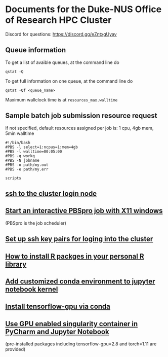 # Documents for the Duke-NUS Office of Research HPC Cluster
Discord for questions: https://discord.gg/eZntxgUyav

## Queue information

To get a list of avaible queues, at the command line do

`qstat -Q`

To get full information on one queue, at the command line do

`qstat -Qf <queue_name>`

Maximum wallclock time is at `resources_max.walltime`

## Sample batch job submission resource request
If not specified, default resources assigned per job is: 1 cpu, 4gb mem, 5min walltime
```
#!/bin/bash
#PBS -l select=1:ncpus=1:mem=4gb
#PBS -l walltime=00:05:00
#PBS -q workq
#PBS -N jobname
#PBS -o path/my.out
#PBS -e path/my.err

scripts
```

## [ssh to the cluster login node](https://github.com/Duke-NUS-HPC/docs/blob/main/ssh-to-hpc.md)

## [Start an interactive PBSpro job with X11 windows](https://github.com/Duke-NUS-HPC/docs/blob/main/start-interactive-shell-with-X11.md)
(PBSpro is the job scheduler)

## [Set up ssh key pairs for loging into the cluster](https://github.com/Duke-NUS-HPC/docs/blob/main/ssh-with-keypairs.md)

## [How to install R packges in your personal R library](https://github.com/Duke-NUS-HPC/docs/blob/main/install-R-package-in-personal-library.md)

## [Add customized conda environment to jupyter notebook kernel](https://github.com/Duke-NUS-HPC/docs/blob/main/Add%20customized%20conda%20environment%20to%20jupyter%20notebook%20kernel.md)

## [Install tensorflow-gpu via conda](https://github.com/Duke-NUS-HPC/docs/blob/main/Install%20tensorflow-gpu%20via%20conda.md)

## [Use GPU enabled singularity container in PyCharm and Jupyter Notebook](https://github.com/Duke-NUS-HPC/docs/blob/main/use%20singularity%20container%20in%20PyCharm%20and%20Jupyter%20Notebook.md)
(pre-installed packages including tensorflow-gpu=2.8 and torch=1.11 are provided)
